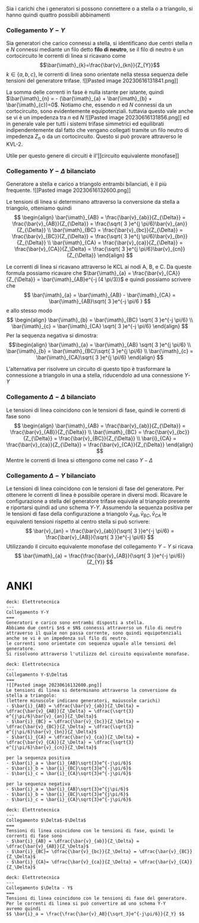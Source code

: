 Sia i carichi che i generatori si possono connettere o a stella o a triangolo, si hanno quindi quattro possibili abbinamenti

### Collegamento $Y-Y$
Sia generatori che carico connessi a stella, si identificano due centri stella $n$ e $N$ connessi mediante un filo detto **filo di neutro**, se il filo di neutro è un cortocircuito le correnti di linea si ricavano come $$\bar{\imath}_{k}=\frac{\bar{v}_{kn}}{Z_{Y}}$$
$k \in \{ a,b,c \}$, le correnti di linea sono orientate nella stessa sequenza delle tensioni del generatore trifase.
![[Pasted image 20230616131841.png]]


La somma delle correnti in fase è nulla istante per istante, quindi $\bar{\imath}_{n} = - (\bar{\imath}_{a} + \bar{\imath}_{b} + \bar{\imath}_{c})=0$. Notiamo che, essendo $n$ ed $N$ connessi da un cortocircuito, sono evidentemente equipotenziali. tuttavia questo vale anche se vi è un impedenza tra $n$ ed $N$
![[Pasted image 20230616131856.png]]
ed in generale vale per tutti i sistemi trifase simmetrici ed equilibrati indipendentemente dal fatto che vengano collegati tramite un filo neutro di impedenza $Z_n$ o da un cortocircuito. Questo si può provare attraverso le KVL-2.

Utile per questo genere di circuiti è il'[[circuito equivalente monofase]] 

### Collegamento $Y-\Delta$ bilanciato
Generatore a stella e carico a triangolo entrambi bilanciati, è il più frequente. 
![[Pasted image 20230616132600.png]]

Le tensioni di linea si determinano attraverso la conversione da stella a triangolo, otteniamo quindi
$$ \begin{align}
\bar{\imath}_{AB} = \frac{\bar{v}_{ab}}{Z_{\Delta}} = \frac{\bar{v}_{AB}}{Z_{\Delta}} = \frac{\sqrt{ 3 }e^{j \pi/6}\bar{v}_{an}}{Z_{\Delta}} \\
\bar{\imath}_{BC} = \frac{\bar{v}_{bc}}{Z_{\Delta}} = \frac{\bar{v}_{BC}}{Z_{\Delta}} = \frac{\sqrt{ 3 }e^{j \pi/6}\bar{v}_{bn}}{Z_{\Delta}} \\
\bar{\imath}_{CA} = \frac{\bar{v}_{ca}}{Z_{\Delta}} = \frac{\bar{v}_{CA}}{Z_\Delta} = \frac{\sqrt{ 3 }e^{j \pi/6}\bar{v}_{cn}}{Z_{\Delta}}
\end{align} $$

Le correnti di linea si ricavano attraverso le KCL ai nodi A, B, e C.
Da queste formula possiamo ricavare che $\bar{\imath}_{a} = \frac{\bar{v}_{CA}}{Z_{\Delta}} = \bar{\imath}_{AB}e^{-j (4 \pi/3)}$ e quindi possiamo scrivere che
$$ \bar{\imath}_{a} = \bar{\imath}_{AB} - \bar{\imath}_{CA} = \bar{\imath}_{AB}\sqrt{ 3 }e^{-j \pi/6 } $$
e allo stesso modo
$$ \begin{align}
\bar{\imath}_{b} = \bar{\imath}_{BC} \sqrt{ 3 }e^{-j \pi/6} \\
\bar{\imath}_{c} = \bar{\imath}_{CA} \sqrt{ 3 }e^{-j \pi/6}
\end{align} $$
Per la sequenza negativa si dimostra:
$$\begin{align}
 \bar{\imath}_{a} = \bar{\imath}_{AB} \sqrt{ 3 }e^{j \pi/6} \\
\bar{\imath}_{b} = \bar{\imath}_{BC}\sqrt{ 3 }e^{j \pi/6} \\
\bar{\imath}_{c} = \bar{\imath}_{CA}\sqrt{ 3 }e^{j \pi/6}
\end{align} $$


L'alternativa per risolvere un circuito di questo tipo è trasformare la connessione a triangolo in una a stella, riducendolo ad una connessione $Y$-$Y$

### Collegamento $\Delta-\Delta$ bilanciato
Le tensioni di linea coincidono con le tensioni di fase, quindi le correnti di fase sono
$$ \begin{align}
\bar{\imath}_{AB} = \frac{\bar{v}_{ab}}{Z_{\Delta}} = \frac{\bar{v}_{AB}}{Z_{\Delta}} \\
\bar{\imath}_{BC} = \frac{\bar{v}_{bc}}{Z_{\Delta}} = \frac{\bar{v}_{BC}}{Z_{\Delta}} \\
\bar{i}_{CA} = \frac{\bar{v}_{ca}}{Z_{\Delta}} = \frac{\bar{v}_{CA}}{Z_{\Delta}}
\end{align} $$
Mentre le correnti di linea si ottengono come nel caso $Y - \Delta$

### Collegamento $\Delta-Y$ bilanciato
Le tensioni di linea coincidono con le tensioni di fase del generatore. Per ottenere le correnti di linea è possibile operare in diversi modi. Ricavare le configurazione a stella del generatore trifase equivale al triangolo presente e riportarsi quindi ad uno schema $Y$-$Y$. Assumendo la sequenza positiva per le tensioni di fase della configurazione a triangolo $\bar{v}_{AB},\bar{v}_{BC},\bar{v}_{CA}$ le equivalenti tensioni rispetto al centro stella si può scrivere:
$$ \bar{v}_{an} = \frac{\bar{v}_{ab}}{\sqrt{ 3 }}e^{-j \pi/6} = \frac{\bar{v}_{AB}}{\sqrt{ 3 }}e^{-j \pi/6} $$
Utilizzando il circuito equivalente monofase del collegamento $Y-Y$ si ricava
$$ \bar{\imath}_{a} = \frac{\frac{\bar{v}_{AB}}{\sqrt{ 3 }}e^{-j \pi/6}}{Z_{Y}} $$

# ANKI


```anki
deck: Elettrotecnica
---
Collegamento Y-Y
===
Generatori e carico sono entrambi disposti a stella.
Abbiamo due centri $n$ e $N$ connessi attraverso un filo di neutro attraverso il quale non passa corrente, sono quindi equipotenziali anche se vi è un impedenza sul filo di neutro.
le correnti sono orientate con sequenza uguale alle tensioni del generatore.
Si risolvono attraverso l'utilizzo del circuito equivalente monofase.
```


```anki
deck: Elettrotecnica
---
Collegamento Y-$\Delta$
===
![[Pasted image 20230616132600.png]]
Le tensioni di linea si determinano attraverso la conversione da stella a triangolo:
(lettere minuscole indicano generatori, maiuscole carichi)
- $\bar{i}_{AB} = \dfrac{\bar{v}_{ab}}{Z_\Delta} = \dfrac{\bar{v}_{AB}}{Z_\Delta} = \dfrac{\sqrt{3} e^{j\pi/6}\bar{v}_{an}}{Z_\Delta}$
- $\bar{i}_{BC} = \dfrac{\bar{v}_{bc}}{Z_\Delta} = \dfrac{\bar{v}_{BC}}{Z_\Delta} = \dfrac{\sqrt{3} e^{j\pi/6}\bar{v}_{bn}}{Z_\Delta}$
- $\bar{i}_{CA} = \dfrac{\bar{v}_{ca}}{Z_\Delta} = \dfrac{\bar{v}_{CA}}{Z_\Delta} = \dfrac{\sqrt{3} e^{j\pi/6}\bar{v}_{cn}}{Z_\Delta}$

per la sequenza positiva
- $\bar{i}_a = \bar{i}_{AB}\sqrt{3}e^{-j\pi/6}$
- $\bar{i}_b = \bar{i}_{BC}\sqrt{3}e^{-j\pi/6}$
- $\bar{i}_c = \bar{i}_{CA}\sqrt{3}e^{-j\pi/6}$

per la sequenza negativa
- $\bar{i}_a = \bar{i}_{AB}\sqrt{3}e^{j\pi/6}$
- $\bar{i}_b = \bar{i}_{BC}\sqrt{3}e^{j\pi/6}$
- $\bar{i}_c = \bar{i}_{CA}\sqrt{3}e^{-j\pi/6}$
```


```anki
deck: Elettrotecnica
---
Collegamento $\Delta$-$\Delta$
===
Tensioni di linea coincidono con le tensioni di fase, quindi le correnti di fase sono
- $\bar{i}_{AB} = \dfrac{\bar{v}_{ab}}{Z_\Delta} = \dfrac{\bar{v}_{AB}}{Z_\Delta}$
- $\bar{i}_{BC}= \dfrac{\bar{v}_{bc}}{Z_\Delta} = \dfrac{\bar{v}_{BC}}{Z_\Delta}$
- $\bar{i}_{CA}= \dfrac{\bar{v}_{ca}}{Z_\Delta} = \dfrac{\bar{v}_{CA}}{Z_\Delta}$
```


```anki
deck: Elettrotecnica
---
Collegamento $\Delta - Y$
===
Tensioni di linea coincidono con le tensioni di fase del generatore.
Per le correnti di linea si può convertire ad uno schema Y-Y
avremo quindi
$$ \bar{i}_a = \frac{\frac{\bar{v}_AB}{\sqrt_3}e^{-j\pi/6}}{Z_Y} $$
```
